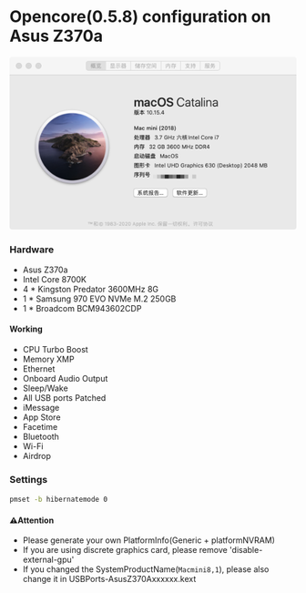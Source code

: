 # Opencore(0.5.8) configuration on Asus Z370a

![About My Mac](about.png)

### Hardware

- Asus Z370a
- Intel Core 8700K
- 4 * Kingston Predator 3600MHz 8G
- 1 * Samsung 970 EVO NVMe M.2 250GB
- 1 * Broadcom BCM943602CDP

#### Working

- CPU Turbo Boost
- Memory XMP
- Ethernet
- Onboard Audio Output
- Sleep/Wake
- All USB ports Patched
- iMessage
- App Store
- Facetime
- Bluetooth
- Wi-Fi
- Airdrop

### Settings

```bash
pmset -b hibernatemode 0
```


#### ⚠️Attention

- Please generate your own PlatformInfo(Generic + platformNVRAM)
- If you are using discrete graphics card, please remove 'disable-external-gpu'
- If you changed the SystemProductName(`Macmini8,1`), please also change it in USBPorts-AsusZ370Axxxxxx.kext